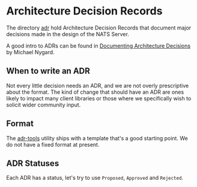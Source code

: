 # Architecture Decision Records

The directory [adr](adr) hold Architecture Decision Records that document major decisions made
in the design of the NATS Server.

A good intro to ADRs can be found in [Documenting Architecture Decisions](http://thinkrelevance.com/blog/2011/11/15/documenting-architecture-decisions) by Michael Nygard.

## When to write an ADR

Not every little decision needs an ADR, and we are not overly prescriptive about the format.
The kind of change that should have an ADR are ones likely to impact many client libraries
or those where we specifically wish to solicit wider community input.

## Format

The [adr-tools](https://github.com/npryce/adr-tools) utility ships with a template that's a
good starting point. We do not have a fixed format at present.

## ADR Statuses

Each ADR has a status, let's try to use `Proposed`, `Approved` and `Rejected`.

